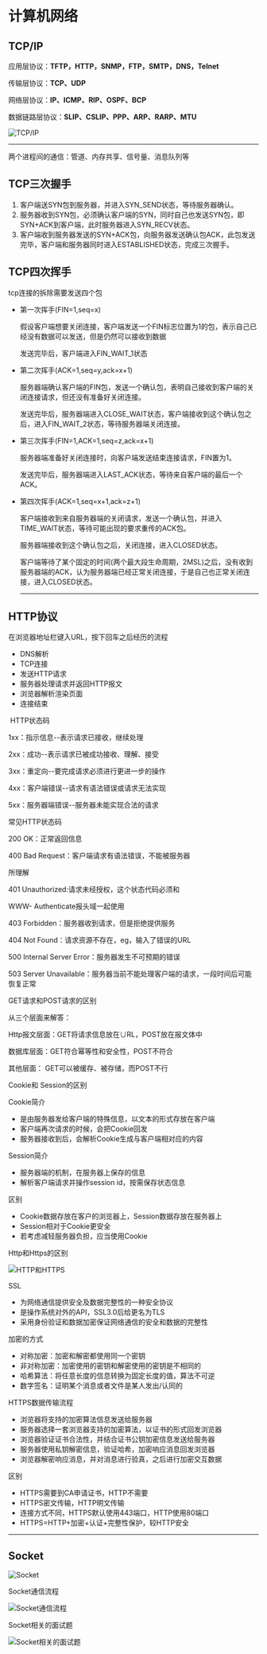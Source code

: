 # 计算机网络

## TCP/IP

应用层协议：**TFTP，HTTP，SNMP，FTP，SMTP，DNS，Telnet**

传输层协议：**TCP、UDP**

网络层协议：**IP、ICMP、RIP、OSPF、BCP**

数据链路层协议：**SLIP、CSLIP、PPP、ARP、RARP、MTU**

![TCP/IP](C:\Users\user\AppData\Roaming\Typora\typora-user-images\1568471847445.png)



---

两个进程间的通信：管道、内存共享、信号量、消息队列等



## TCP三次握手

1. 客户端送SYN包到服务器，并进入SYN_SEND状态，等待服务器确认。
2. 服务器收到SYN包，必须确认客户端的SYN，同时自己也发送SYN包，即SYN+ACK到客户端，此时服务器进入SYN_RECV状态。
3. 客户端收到服务器发送的SYN+ACK包，向服务器发送确认包ACK，此包发送完毕，客户端和服务器同时进入ESTABLISHED状态，完成三次握手。



## TCP四次挥手

tcp连接的拆除需要发送四个包

- 第一次挥手(FIN=1,seq=x)

  假设客户端想要关闭连接，客户端发送一个FIN标志位置为1的包，表示自己已经没有数据可以发送，但是仍然可以接收到数据	

  发送完毕后，客户端进入FIN_WAIT_1状态

- 第二次挥手(ACK=1,seq=y,ack=x+1)

  服务器端确认客户端的FIN包，发送一个确认包，表明自己接收到客户端的关闭连接请求，但还没有准备好关闭连接。

  发送完毕后，服务器端进入CLOSE_WAIT状态，客户端接收到这个确认包之后，进入FIN_WAIT_2状态，等待服务器端关闭连接。

- 第三次挥手(FIN=1,ACK=1,seq=z,ack=x+1)

  服务器端准备好关闭连接时，向客户端发送结束连接请求，FIN置为1。

  发送完毕后，服务器端进入LAST_ACK状态，等待来自客户端的最后一个ACK。

- 第四次挥手(ACK=1,seq=x+1,ack=z+1)

  客户端接收到来自服务器端的关闭请求，发送一个确认包，并进入TIME_WAIT状态，等待可能出现的要求重传的ACK包。

  服务器端接收到这个确认包之后，关闭连接，进入CLOSED状态。

  客户端等待了某个固定的时间(两个最大段生命周期，2MSL)之后，没有收到服务器端的ACK，认为服务器端已经正常关闭连接，于是自己也正常关闭连接，进入CLOSED状态。

  ------

  

## HTTP协议

在浏览器地址栏键入URL，按下回车之后经历的流程

* DNS解析
* TCP连接
* 发送HTTP请求
* 服务器处理请求并返回HTTP报文
* 浏览器解析渲染页面
* 连接结束



​	HTTP状态码

1xx：指示信息--表示请求已接收，继续处理

2xx：成功--表示请求已被成功接收、理解、接受

3xx：重定向--要完成请求必须进行更进一步的操作

4xx：客户端错误--请求有语法错误或请求无法实现

5xx：服务器端错误--服务器未能实现合法的请求





常见HTTP状态码

200 OK：正常返回信息

400 Bad Request：客户端请求有语法错误，不能被服务器

所理解

401 Unauthorized:请求未经授权，这个状态代码必须和

WWW- Authenticate报头域一起使用

403 Forbidden：服务器收到请求，但是拒绝提供服务

404 Not Found：请求资源不存在，eg，输入了错误的URL

500 Internal Server Error：服务器发生不可预期的错误

503 Server Unavailable：服务器当前不能处理客户端的请求，一段时间后可能恢复正常



GET请求和POST请求的区别

从三个层面来解答：

Http报文层面：GET将请求信息放在∪RL，POST放在报文体中

数据库层面：GET符合幂等性和安全性，POST不符合

其他层面：	GET可以被缓存、被存储，而POST不行



Cookie和 Session的区别

Cookie简介

* 是由服务器发给客户端的特殊信息，以文本的形式存放在客户端
* 客户端再次请求的时候，会把Cookie回发
* 服务器接收到后，会解析Cookie生成与客户端相对应的内容

Session简介

* 服务器端的机制，在服务器上保存的信息
* 解析客户端请求并操作session id，按需保存状态信息



区别

+ Cookie数据存放在客户的浏览器上，Session数据存放在服务器上
+ Session相对于Cookie更安全
+ 若考虑减轻服务器负担，应当使用Cookie



Http和Https的区别

![HTTP和HTTPS](C:\Users\user\AppData\Roaming\Typora\typora-user-images\1568556036008.png)



SSL

+ 为网络通信提供安全及数据完整性的一种安全协议
+ 是操作系统对外的API，SSL3.0后给更名为TLS
+ 采用身份验证和数据加密保证网络通信的安全和数据的完整性





加密的方式

+ 对称加密：加密和解密都使用同一个密钥
+ 非对称加密：加密使用的密钥和解密使用的密钥是不相同的
+ 哈希算法：将任意长度的信息转换为固定长度的值，算法不可逆
+ 数字签名：证明某个消息或者文件是某人发出/认同的 



HTTPS数据传输流程

+ 浏览器将支持的加密算法信息发送给服务器
+ 服务器选择一套浏览器支持的加密算法，以证书的形式回发浏览器
+ 浏览器验证证书合法性，并结合证书公钥加密信息发送给服务器
+ 服务器使用私钥解密信息，验证哈希，加密响应消息回发浏览器
+ 浏览器解密响应消息，并对消息进行验真，之后进行加密交互数据



区别

- HTTPS需要到CA申请证书，HTTP不需要
- HTTPS密文传输，HTTP明文传输
- 连接方式不同，HTTPS默认使用443端口，HTTP使用80端口
- HTTPS=HTTP+加密+认证+完整性保护，较HTTP安全



-----



## Socket





![Socket](C:\Users\user\AppData\Roaming\Typora\typora-user-images\1568557228695.png)





Socket通信流程



![Socket通信流程](C:\Users\user\AppData\Roaming\Typora\typora-user-images\1568557326696.png)





Socket相关的面试题



![Socket相关的面试题](C:\Users\user\AppData\Roaming\Typora\typora-user-images\1568557415219.png)





